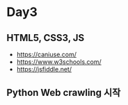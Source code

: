 # Day3

## HTML5, CSS3, JS


- https://caniuse.com/
- https://www.w3schools.com/
- https://jsfiddle.net/



## Python Web crawling 시작
